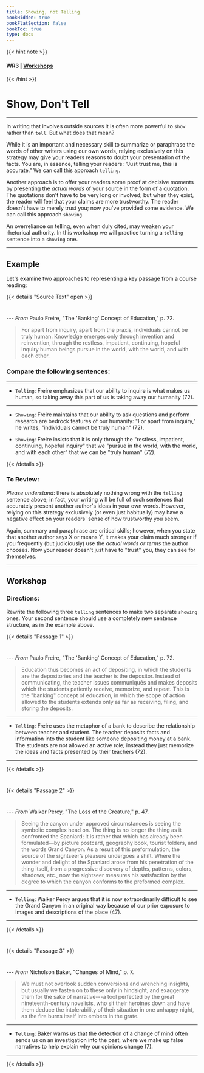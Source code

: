 ```yaml
---
title: Showing, not Telling
bookHidden: true
bookFlatSection: false
bookToc: true
type: docs
---
```

{{< hint note >}} 
#### <i class="fas fa-dot-circle"></i>  **WR3** | [**Workshops**](/courses/workshops/) 
{{< /hint >}}

# Show, Don't Tell

---

In writing that involves outside sources it is often more powerful to `show` rather than `tell`. But what does that mean?

While it is an important and necessary skill to summarize or paraphrase the words of other writers using our own words, relying exclusively on this strategy may give your readers reasons to doubt your presentation of the facts. You are, in essence, telling your readers: "Just trust me, this is accurate." We can call this approach `telling`. 

Another approach is to offer your readers some proof at decisive moments by presenting the *actual words* of your source in the form of a quotation. The quotations don't have to be very long or involved; but when they exist, the reader will feel that your claims are more trustworthy. The reader doesn't have to merely trust you; now you've provided some evidence. We can call this approach `showing`. 

An overreliance on telling, even when duly cited, may weaken your rhetorical authority. In this workshop we will practice turning a `telling` sentence into a `showing` one.  

---

## Example

Let's examine two approaches to representing a key passage from a course reading:

{{< details "Source Text" open >}}
#

--- *From* Paulo Freire, "The 'Banking' Concept of Education," p. 72.

> For apart from inquiry, apart from the praxis, individuals cannot be truly human. Knowledge emerges only through invention and reinvention, through the restless, impatient, continuing, hopeful inquiry human beings pursue in the world, with the world, and with each other.

### Compare the following sentences:

---

- <span style="color: var(--due)"><i class="far fa-dot-circle"></i> `Telling`</span>: Freire emphasizes that our ability to inquire is what makes us human, so taking away this part of us is taking away our humanity (72).

---

- <span style="color: var(--in-class)"><i class="far fa-dot-circle"></i> `Showing`</span>: Freire maintains that our ability to ask questions and perform research are bedrock features of our humanity: "For apart from inquiry," he writes, "individuals cannot be truly human" (72).

- <span style="color: var(--in-class)"><i class="far fa-dot-circle"></i> `Showing`</span>: Freire insists that it is only through the "restless, impatient, continuing, hopeful inquiry" that we "pursue in the world, with the world, and with each other" that we can be "truly human" (72).

{{< /details >}} 

### To Review:

*Please understand*: there is absolutely nothing wrong with the `telling` sentence above; in fact, your writing will be full of such sentences that accurately present another author's ideas in your own words. However, relying on this strategy exclusively (or even just habitually) may have a negative effect on your readers' sense of how trustworthy you seem. 

Again, summary and paraphrase are critical skills; however, when you state that another author says X or means Y, it makes your claim much stronger if you frequently (but judiciously) use the *actual words or terms* the author chooses. Now your reader doesn't just have to "trust" you, they can see for themselves. 

---

## Workshop

### Directions:

Rewrite the following three `telling` sentences to make two separate `showing` ones. Your second sentence should use a completely new sentence structure, as in the example above.

{{< details "Passage 1" >}}
#

--- *From* Paulo Freire, "The 'Banking' Concept of Education," p. 72.

> Education thus becomes an act of depositing, in which the students are the depositories and the teacher is the depositor. Instead of communicating, the teacher issues communiqués and makes deposits which the students patiently receive, memorize, and repeat. This is the "banking" concept of education, in which the scope of action allowed to the students extends only as far as receiving, filing, and storing the deposits. 


---

- <span style="color: var(--due)"><i class="far fa-dot-circle"></i> `Telling`</span>: Freire uses the metaphor of a bank to describe the relationship between teacher and student. The teacher deposits facts and information into the student like someone depositing money at a bank. The students are not allowed an active role; instead they just memorize the ideas and facts presented by their teachers (72).

---
<!---
- <span style="color: var(--in-class)"><i class="fa-solid fa-pen"></i> `Showing 1`:</span> Freire criticizes a model of education that he likens to banking, where "the students are the depositories and the teacher is the depositor" (72). Instead of dialogue and true communication, "the teacher issues communiqués and makes deposits which the students patiently receive, memorize, and repeat."
 
- <span style="color: var(--in-class)"><i class="fa-solid fa-pen"></i> `Showing 2`:</span> Freire described what he calls the "'banking' concept of education," where students are treated as "depositories" and are only permitted the actions of "receiving, filing, and storing the deposits" made by teachers. 

--->

{{< /details >}} 

#

{{< details "Passage 2" >}}
#

--- *From* Walker Percy, "The Loss of the Creature," p. 47.

> Seeing the canyon under approved circumstances is seeing the symbolic complex head on. The thing is no longer the thing as it confronted the Spaniard; it is rather that which has already been formulated—by picture postcard, geography book, tourist folders, and the words Grand Canyon. As a result of this preformulation, the source of the sightseer’s pleasure undergoes a shift. Where the wonder and delight of the Spaniard arose from his penetration of the thing itself, from a progressive discovery of depths, patterns, colors, shadows, etc., now the sightseer measures his satisfaction by the degree to which the canyon conforms to the preformed complex.


---

- <span style="color: var(--due)"><i class="far fa-dot-circle"></i> `Telling`</span>: Walker Percy argues that it is now extraordinarily difficult to see the Grand Canyon in an original way because of our prior exposure to images and descriptions of the place (47).

---
<!---
- <span style="color: var(--in-class)"><i class="fa-solid fa-pen"></i> `Showing 1`:</span> Percy argues that we no longer see the Grand Canyon authentically and without influence as its original discoverer could; instead, we must view the place through "approved circumstances," through a complex lens comprised of all the images, descriptions, and representations of the place that we have been exposed to in our lifetimes (72).  

- <span style="color: var(--in-class)"><i class="fa-solid fa-pen"></i> `Showing 2`:</span> For Percy, viewing the canyon as its original discoverer did is not virutually impossible, since our view is now conditioned by what he calls "preformulation," an exposure to symbolic representations such as a "picture postcard, geography book, tourist folders, and the words Grand Canyon" (47).

--->
{{< /details >}} 

#

{{< details "Passage 3" >}}
#

--- *From* Nicholson Baker, "Changes of Mind," p. 7.

> We must not overlook sudden conversions and wrenching insights, but usually we fasten on to these only in hindsight, and exaggerate them for the sake of narrative---a tool perfected by the great nineteenth-century novelists, who sit their heroines down and have them deduce the intolerability of their situation in one unhappy night, as the fire burns itself into embers in the grate.



---

- <span style="color: var(--due)"><i class="far fa-dot-circle"></i> `Telling`</span>: Baker warns us that the detection of a change of mind often sends us on an investigation into the past, where we make up false narratives to help explain why our opinions change (7).

---
<!---
- <span style="color: var(--in-class)"><i class="fa-solid fa-pen"></i> `Showing 1`:</span> Baker argues that while we can't completely discount "sudden conversions and wrenching insights," for the most part we manufacture false narratives of this sort to explain how a change of mind occurred (7).

- <span style="color: var(--in-class)"><i class="fa-solid fa-pen"></i> `Showing 2`:</span> While Baker allows that we may sometimes experience a "sudden conversion" that changes our minds, most often we "we fasten on to these only in hindsight, and exaggerate them for the sake of narrative," giving us a false sense of control or comprehension (7). 

--->
{{< /details >}} 

<!---
A student essay example:

Percy and Freire both explain the dire consequences of the education system that limits the minds of students in a similar way. Percy highlights the negative impact that occurs when students see things as they are presented to them without thinking critically. His main issue with this loss of sovereignty is that students are blinded to the things they encounter and miss out on all of the knowledge they could have gained. Freire, on the other hand, focuses on the dehumanization of students that are brought up in an oppressive school system that takes away their ability to think for themselves. He emphasizes that our ability to ask questions is what makes us human, so taking away this part of us is taking away our given liberties of being human.


--->
